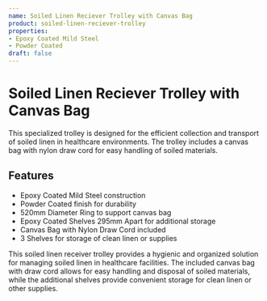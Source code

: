 ```yaml
---
name: Soiled Linen Reciever Trolley with Canvas Bag
product: soiled-linen-reciever-trolley
properties:
- Epoxy Coated Mild Steel
- Powder Coated
draft: false
---
```


# Soiled Linen Reciever Trolley with Canvas Bag

This specialized trolley is designed for the efficient collection and transport of soiled linen in healthcare environments. The trolley includes a canvas bag with nylon draw cord for easy handling of soiled materials.

## Features

- Epoxy Coated Mild Steel construction
- Powder Coated finish for durability
- 520mm Diameter Ring to support canvas bag
- Epoxy Coated Shelves 295mm Apart for additional storage
- Canvas Bag with Nylon Draw Cord included
- 3 Shelves for storage of clean linen or supplies

This soiled linen receiver trolley provides a hygienic and organized solution for managing soiled linen in healthcare facilities. The included canvas bag with draw cord allows for easy handling and disposal of soiled materials, while the additional shelves provide convenient storage for clean linen or other supplies.
